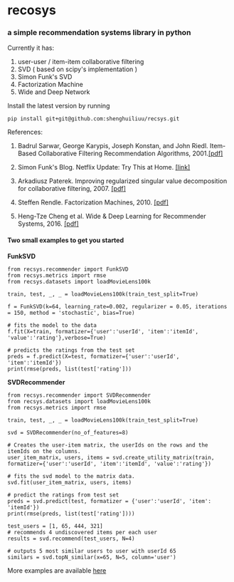 # recosys
### a simple recommendation systems library in python

Currently it has:
  1. user-user / item-item collaborative filtering
  2. SVD ( based on scipy's implementation )
  3. Simon Funk's SVD
  4. Factorization Machine
  5. Wide and Deep Network

Install the latest version by running

`pip install git+git@github.com:shenghuiliuu/recsys.git`



References:

1. Badrul Sarwar, George Karypis, Joseph Konstan, and John Riedl. Item-Based Collaborative Filtering Recommendation Algorithms, 2001.[[pdf]](http://files.grouplens.org/papers/www10_sarwar.pdf)

2. Simon Funk's Blog. Netflix Update: Try This at Home. [[link]](https://sifter.org/simon/journal/20061211.html)

3. Arkadiusz Paterek. Improving regularized singular value decomposition for collaborative filtering, 2007. [[pdf]](https://www.cs.uic.edu/~liub/KDD-cup-2007/proceedings/Regular-Paterek.pdf)

4. Steffen Rendle. Factorization Machines, 2010. [[pdf]](https://www.csie.ntu.edu.tw/~b97053/paper/Rendle2010FM.pdf)

5. Heng-Tze Cheng et al. Wide & Deep Learning for Recommender Systems, 2016. [[pdf]](https://arxiv.org/pdf/1606.07792.pdf)

#### Two small examples to get you started

**FunkSVD**

```
from recsys.recommender import FunkSVD
from recsys.metrics import rmse
from recsys.datasets import loadMovieLens100k

train, test, _, _ = loadMovieLens100k(train_test_split=True)

f = FunkSVD(k=64, learning_rate=0.002, regularizer = 0.05, iterations = 150, method = 'stochastic', bias=True)

# fits the model to the data
f.fit(X=train, formatizer={'user':'userId', 'item':'itemId', 'value':'rating'},verbose=True)

# predicts the ratings from the test set
preds = f.predict(X=test, formatizer={'user':'userId', 'item':'itemId'})
print(rmse(preds, list(test['rating']))
```

**SVDRecommender**

```
from recsys.recommender import SVDRecommender
from recsys.datasets import loadMovieLens100k
from recsys.metrics import rmse

train, test, _, _ = loadMovieLens100k(train_test_split=True)

svd = SVDRecommender(no_of_features=8)

# Creates the user-item matrix, the userIds on the rows and the itemIds on the columns.
user_item_matrix, users, items = svd.create_utility_matrix(train, formatizer={'user':'userId', 'item':'itemId', 'value':'rating'})

# fits the svd model to the matrix data.
svd.fit(user_item_matrix, users, items)

# predict the ratings from test set
preds = svd.predict(test, formatizer = {'user':'userId', 'item': 'itemId'})
print(rmse(preds, list(test['rating'])))

test_users = [1, 65, 444, 321]
# recommends 4 undiscovered items per each user
results = svd.recommend(test_users, N=4)

# outputs 5 most similar users to user with userId 65
similars = svd.topN_similar(x=65, N=5, column='user')
```

More examples are available [here](https://github.com/shenghuiliuu/recsys/tree/master/examples)
